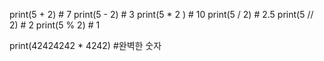 print(5 + 2) # 7
print(5 - 2) # 3
print(5 * 2 ) # 10
print(5 / 2)  # 2.5
print(5 // 2) # 2
print(5 % 2) # 1

print(42424242 * 4242) #완벽한 숫자
